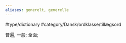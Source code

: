 ```yaml
---
aliases: generelt, generelle
---
```

#type/dictionary #category/Dansk/ordklasse/tillægsord 

普遍, 一般; 全面;